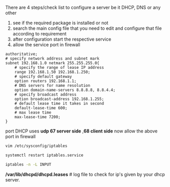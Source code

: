 There are 4 steps/check list to configure a server be it DHCP, DNS or any other
1. see if the required package is installed or not
2. search the main config file that you need to edit and configure that file according to requirement
3. after configuration start the respective service
4. allow the service port in firewall

```
authoritative;
# specify network address and subnet mark
subnet 192.168.1.0 netmark 255.255.255.0{
	# specify the range of lease IP address
	range 192.168.1.50 192.168.1.250;
	# specify default gateway
	option routers 192.168.1.1;
	# DNS servers for name resolution
	option domain-name-servers 8.8.8.8, 8.8.4.4;
	# specify broadcast address
	option broadcast-address 192.168.1.255;
	# default lease time it takes in second
	default-lease-time 600;
	# max lease time
	max-lease-time 7200;
}
```
port DHCP uses **udp 67 server side** ,**68 client side**
now allow the above port in firewall
```bash
vim /etc/sysconfig/iptables
```
```bash
systemctl restart iptables.service
```
```bash
iptables -n -L INPUT 
```

**/var/lib/dhcpd/dhcpd.leases**   # log file to check for ip's given by your dhcp server.
